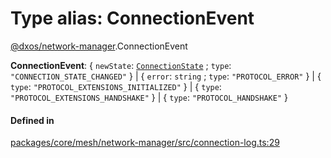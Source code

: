 # Type alias: ConnectionEvent

[@dxos/network-manager](../modules/dxos_network_manager.md).ConnectionEvent

 **ConnectionEvent**: { `newState`: [`ConnectionState`](../enums/dxos_network_manager.ConnectionState.md) ; `type`: ``"CONNECTION_STATE_CHANGED"``  } \| { `error`: `string` ; `type`: ``"PROTOCOL_ERROR"``  } \| { `type`: ``"PROTOCOL_EXTENSIONS_INITIALIZED"``  } \| { `type`: ``"PROTOCOL_EXTENSIONS_HANDSHAKE"``  } \| { `type`: ``"PROTOCOL_HANDSHAKE"``  }

#### Defined in

[packages/core/mesh/network-manager/src/connection-log.ts:29](https://github.com/dxos/dxos/blob/main/packages/core/mesh/network-manager/src/connection-log.ts#L29)

